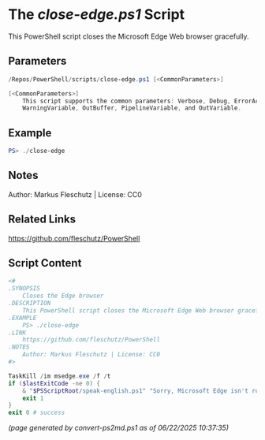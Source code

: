 The *close-edge.ps1* Script
===========================

This PowerShell script closes the Microsoft Edge Web browser gracefully.

Parameters
----------
```powershell
/Repos/PowerShell/scripts/close-edge.ps1 [<CommonParameters>]

[<CommonParameters>]
    This script supports the common parameters: Verbose, Debug, ErrorAction, ErrorVariable, WarningAction, 
    WarningVariable, OutBuffer, PipelineVariable, and OutVariable.
```

Example
-------
```powershell
PS> ./close-edge

```

Notes
-----
Author: Markus Fleschutz | License: CC0

Related Links
-------------
https://github.com/fleschutz/PowerShell

Script Content
--------------
```powershell
<#
.SYNOPSIS
	Closes the Edge browser
.DESCRIPTION
	This PowerShell script closes the Microsoft Edge Web browser gracefully.
.EXAMPLE
	PS> ./close-edge
.LINK
	https://github.com/fleschutz/PowerShell
.NOTES
	Author: Markus Fleschutz | License: CC0
#>

TaskKill /im msedge.exe /f /t
if ($lastExitCode -ne 0) {
	& "$PSScriptRoot/speak-english.ps1" "Sorry, Microsoft Edge isn't running."
	exit 1
}
exit 0 # success
```

*(page generated by convert-ps2md.ps1 as of 06/22/2025 10:37:35)*
